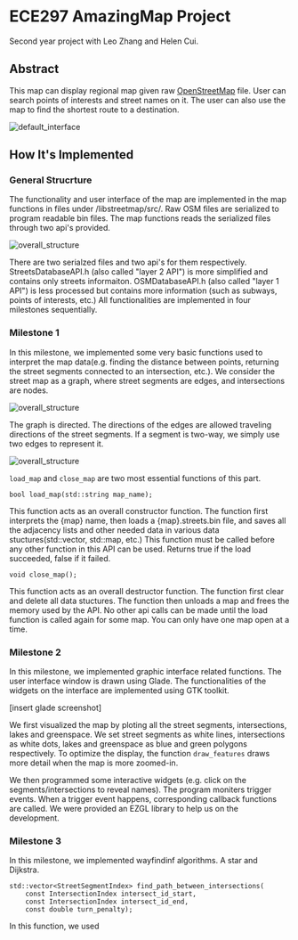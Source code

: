 # ECE297 AmazingMap Project
Second year project with Leo Zhang and Helen Cui.

## Abstract
This map can display regional map given raw [OpenStreetMap](http://wiki.openstreetmap.org/wiki/Main_Page) file. User can search points of interests and street names on it. The user can also use the map to find the shortest route to a destination. 

![default_interface](https://github.com/nzcsx/ece297_map_project/blob/master/README_images/default_interface.png)

## How It's Implemented
### General Strucrture
The functionality and user interface of the map are implemented in the map functions in files under /libstreetmap/src/. Raw OSM files are serialized to program readable bin files. The map functions reads the serialized files through two api's provided. 

![overall_structure](https://github.com/nzcsx/ece297_map_project/blob/master/README_images/overall_strcuture.png)

There are two serialzed files and two api's for them respectively. StreetsDatabaseAPI.h (also called "layer 2 API") is more simplified and contains only streets informaiton. OSMDatabaseAPI.h (also called "layer 1 API") is less processed but contains more information (such as subways, points of interests, etc.) All functionalities are implemented in four milestones sequentially.

### Milestone 1
In this milestone, we implemented some very basic functions used to interpret the map data(e.g. finding the distance between points, returning the street segments connected to an intersection, etc.). We consider the street map as a graph, where street segments are edges, and intersections are nodes. 

![overall_structure](https://github.com/nzcsx/ece297_map_project/blob/master/README_images/map_as_graph.png)

The graph is directed. The directions of the edges are allowed traveling directions of the street segments. If a segment is two-way, we simply use two edges to represent it. 

![overall_structure](https://github.com/nzcsx/ece297_map_project/blob/master/README_images/directed_graph.png)

```load_map``` and ```close_map``` are two most essential functions of this part. 

```bool load_map(std::string map_name);```

This function acts as an overall constructor function. The function first interprets the {map} name, then loads a {map}.streets.bin file, and saves all the adjacency lists and other needed data in various data stuctures(std::vector, std::map, etc.) This function must be called before any other function in this API can be used. Returns true if the load succeeded, false if it failed.

```void close_map();```

This function acts as an overall destructor function. The function first clear and delete all data stuctures. The function then unloads a map and frees the memory used by the API. No other api calls can be made until the load function is called again for some map. You can only have one map open at a time.

### Milestone 2

In this milestone, we implemented graphic interface related functions. The user interface window is drawn using Glade. The functionalities of the widgets on the interface are implemented using GTK toolkit. 

[insert glade screenshot]

We first visualized the map by ploting all the street segments, intersections, lakes and greenspace. We set street segments as white lines, intersections as white dots, lakes and greenspace as blue and green polygons respectively. To optimize the display, the function ```draw_features``` draws more detail when the map is more zoomed-in. 

We then programmed some interactive widgets (e.g. click on the segments/intersections to reveal names). The program moniters trigger events. When a trigger event happens,  corresponding callback functions are called. We were provided an EZGL library to help us on the development.

### Milestone 3

In this milestone, we implemented wayfindinf algorithms. A star and Dijkstra. 

    std::vector<StreetSegmentIndex> find_path_between_intersections(
		const IntersectionIndex intersect_id_start, 
        const IntersectionIndex intersect_id_end,
        const double turn_penalty);

In this function, we used 
